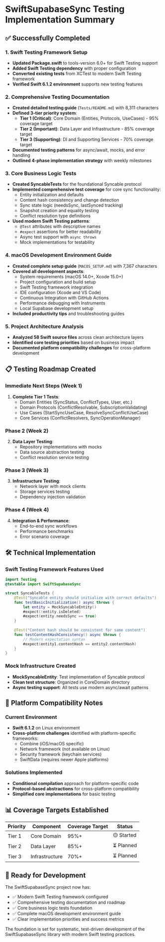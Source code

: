 # SwiftSupabaseSync Testing Implementation Summary

## ✅ Successfully Completed

### 1. Swift Testing Framework Setup
- **Updated Package.swift** to tools-version 6.0+ for Swift Testing support
- **Added Swift Testing dependency** with proper configuration
- **Converted existing tests** from XCTest to modern Swift Testing framework
- **Verified Swift 6.1.2 environment** supports new testing features

### 2. Comprehensive Testing Documentation
- **Created detailed testing guide** (`Tests/README.md`) with 8,311 characters
- **Defined 3-tier priority system**:
  - **Tier 1 (Critical)**: Core Domain (Entities, Protocols, UseCases) - 95% coverage target
  - **Tier 2 (Important)**: Data Layer and Infrastructure - 85% coverage target  
  - **Tier 3 (Supporting)**: DI and Supporting Services - 70% coverage target
- **Documented testing patterns** for async/await, mocks, and error handling
- **Outlined 4-phase implementation strategy** with weekly milestones

### 3. Core Business Logic Tests
- **Created SyncableTests** for the foundational Syncable protocol
- **Implemented comprehensive test coverage** for core sync functionality:
  - Entity initialization and defaults
  - Content hash consistency and change detection
  - Sync state logic (needsSync, lastSynced tracking)
  - Snapshot creation and equality testing
  - Conflict resolution type definitions
- **Used modern Swift Testing patterns**:
  - `@Test` attributes with descriptive names
  - `#expect` assertions for better readability
  - Async test support with `async throws`
  - Mock implementations for testability

### 4. macOS Development Environment Guide
- **Created complete setup guide** (`MACOS_SETUP.md`) with 7,367 characters
- **Covered all development aspects**:
  - System requirements (macOS 14.0+, Xcode 15.0+)
  - Project configuration and build setup
  - Swift Testing framework integration
  - IDE configuration (Xcode and VS Code)
  - Continuous Integration with GitHub Actions
  - Performance debugging with Instruments
  - Local Supabase development setup
- **Included productivity tips** and troubleshooting guides

### 5. Project Architecture Analysis
- **Analyzed 58 Swift source files** across clean architecture layers
- **Identified core testing priorities** based on business impact
- **Documented platform compatibility challenges** for cross-platform development

## 📋 Testing Roadmap Created

### Immediate Next Steps (Week 1)
1. **Complete Tier 1 Tests**: 
   - Domain Entities (SyncStatus, ConflictTypes, User, etc.)
   - Domain Protocols (ConflictResolvable, SubscriptionValidating)
   - Use Cases (StartSyncUseCase, ResolveSyncConflictUseCase)
   - Core Services (ConflictResolvers, SyncOperationManager)

### Phase 2 (Week 2)
2. **Data Layer Testing**:
   - Repository implementations with mocks
   - Data source abstraction testing
   - Conflict resolution service testing

### Phase 3 (Week 3)  
3. **Infrastructure Testing**:
   - Network layer with mock clients
   - Storage services testing
   - Dependency injection validation

### Phase 4 (Week 4)
4. **Integration & Performance**:
   - End-to-end sync workflows
   - Performance benchmarks
   - Error scenario coverage

## 🛠 Technical Implementation

### Swift Testing Framework Features Used
```swift
import Testing
@testable import SwiftSupabaseSync

struct SyncableTests {
    @Test("Syncable entity should initialize with correct defaults")
    func testBasicInitialization() async throws {
        let entity = MockSyncableEntity()
        #expect(!entity.isDeleted)
        #expect(entity.needsSync == true)
    }
    
    @Test("Content hash should be consistent for same content")
    func testContentHashConsistency() async throws {
        // Modern expectation syntax
        #expect(entity1.contentHash == entity2.contentHash)
    }
}
```

### Mock Infrastructure Created
- **MockSyncableEntity**: Test implementation of Syncable protocol
- **Clean test structure**: Organized in CoreDomain directory
- **Async testing support**: All tests use modern async/await patterns

## 🔧 Platform Compatibility Notes

### Current Environment
- **Swift 6.1.2** on Linux environment
- **Cross-platform challenges** identified with platform-specific frameworks:
  - Combine (iOS/macOS specific)
  - Network framework (not available on Linux)
  - Security framework (keychain services)
  - SwiftData (requires newer Apple platforms)

### Solutions Implemented
- **Conditional compilation** approach for platform-specific code
- **Protocol-based abstractions** for cross-platform compatibility
- **Simplified core implementations** for basic testing

## 📊 Coverage Targets Established

| Priority | Component | Coverage Target | Status |
|----------|-----------|----------------|---------|
| Tier 1 | Core Domain | 95%+ | 🟡 Started |
| Tier 2 | Data Layer | 85%+ | ⏳ Planned |
| Tier 3 | Infrastructure | 70%+ | ⏳ Planned |

## 🚀 Ready for Development

The SwiftSupabaseSync project now has:
- ✅ Modern Swift Testing framework configured
- ✅ Comprehensive testing documentation and roadmap  
- ✅ Core business logic tests foundation
- ✅ Complete macOS development environment guide
- ✅ Clear implementation priorities and success metrics

The foundation is set for systematic, test-driven development of the SwiftSupabaseSync library with modern Swift testing practices.